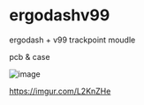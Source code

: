 # ergodashv99
ergodash + v99 trackpoint moudle

pcb & case

![image](https://imgur.com/tJ0dk6L.jpeg)

https://imgur.com/L2KnZHe
